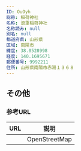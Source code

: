 ```yaml
---
ID: OuOyh
総称: 稲荷神社
名称: 浪重稲荷神社
名称読み: null
別名: null
都道府県: 山形県
区域: 南陽市
緯度: 38.0528998
経度: 140.1695671
郵便番号: 9992211
住所: 山形県南陽市赤湯１３６８
---
```


## その他

### 参考URL

| URL | 説明          |
| --- | ------------- |
|     | OpenStreetMap |
